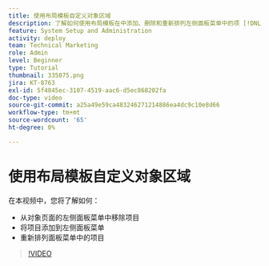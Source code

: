 ```yaml
---
title: 使用布局模板自定义对象区域
description: 了解如何使用布局模板在中添加、删除和重新排列左侧面板菜单中的项 [!DNL  Workfront].
feature: System Setup and Administration
activity: deploy
team: Technical Marketing
role: Admin
level: Beginner
type: Tutorial
thumbnail: 335075.png
jira: KT-8763
exl-id: 5f4845ec-3107-4519-aac6-d5ec868202fa
doc-type: video
source-git-commit: a25a49e59ca483246271214886ea4dc9c10e8d66
workflow-type: tm+mt
source-wordcount: '65'
ht-degree: 0%

---
```


# 使用布局模板自定义对象区域

在本视频中，您将了解如何：

* 从对象页面的左侧面板菜单中移除项目
* 将项目添加到左侧面板菜单
* 重新排列面板菜单中的项目

>[!VIDEO](https://video.tv.adobe.com/v/335075/?quality=12&learn=on)
